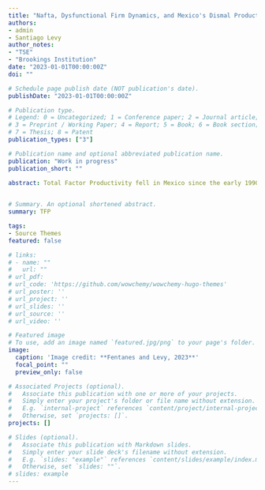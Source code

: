 ```yaml
---
title: "Nafta, Dysfunctional Firm Dynamics, and Mexico's Dismal Productivity Performance"
authors:
- admin
- Santiago Levy
author_notes:
- "TSE"
- "Brookings Institution"
date: "2023-01-01T00:00:00Z"
doi: ""

# Schedule page publish date (NOT publication's date).
publishDate: "2023-01-01T00:00:00Z"

# Publication type.
# Legend: 0 = Uncategorized; 1 = Conference paper; 2 = Journal article;
# 3 = Preprint / Working Paper; 4 = Report; 5 = Book; 6 = Book section;
# 7 = Thesis; 8 = Patent
publication_types: ["3"]

# Publication name and optional abbreviated publication name.
publication: "Work in progress"
publication_short: ""

abstract: Total Factor Productivity fell in Mexico since the early 1990s despite reforms to increase efficiency including participation in the North American Free Trade Agreement with Canada and the United States; contrary to expectations, there was productivity divergence. We exploit a rich firm database to understand this outcome. We construct a twenty year panel and analyze firm dynamics from two complementary perspectives, formality status and sector composition. In the first case we show that firm dynamics were dysfunctional*:* high productivity firms exited, surviving ones did not become more productive, and entrants were less productive than survivors, mostly because of informality. In the second we show that while manufactures performed relatively better, its contribution to TFP was very modest because, despite Nafta, informal entry into the sector persisted. We document that for TFP, the formal informal composition of the economy is more important than its sector composition. We show that surviving firms grew very little and that more informalized than formalized. A back of the envelope calculation shows that absent informality, Mexico would have narrowed the productivity gap with its Nafta partners. Our results shed light on the impacts of trade reforms in economies with large informality.
 

# Summary. An optional shortened abstract.
summary: TFP

tags:
- Source Themes
featured: false

# links: 
# - name: ""
#   url: ""
# url_pdf: 
# url_code: 'https://github.com/wowchemy/wowchemy-hugo-themes'
# url_poster: ''
# url_project: ''
# url_slides: ''
# url_source: ''
# url_video: ''

# Featured image
# To use, add an image named `featured.jpg/png` to your page's folder. 
image:
  caption: 'Image credit: **Fentanes and Levy, 2023**'
  focal_point: ""
  preview_only: false

# Associated Projects (optional).
#   Associate this publication with one or more of your projects.
#   Simply enter your project's folder or file name without extension.
#   E.g. `internal-project` references `content/project/internal-project/index.md`.
#   Otherwise, set `projects: []`.
projects: []

# Slides (optional).
#   Associate this publication with Markdown slides.
#   Simply enter your slide deck's filename without extension.
#   E.g. `slides: "example"` references `content/slides/example/index.md`.
#   Otherwise, set `slides: ""`.
# slides: example
---
```





